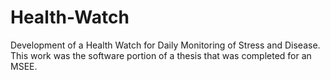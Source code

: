 # Health-Watch
Development of a Health Watch for Daily Monitoring of Stress and Disease. This work was the software portion of a thesis that was completed for an MSEE. 
